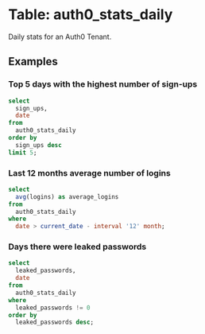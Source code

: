 # Table: auth0_stats_daily

Daily stats for an Auth0 Tenant.

## Examples

### Top 5 days with the highest number of sign-ups

```sql
select
  sign_ups,
  date
from
  auth0_stats_daily
order by
  sign_ups desc
limit 5;
```

### Last 12 months average number of logins

```sql
select
  avg(logins) as average_logins
from
  auth0_stats_daily
where
  date > current_date - interval '12' month;
```

### Days there were leaked passwords

```sql
select
  leaked_passwords,
  date
from
  auth0_stats_daily
where
  leaked_passwords != 0
order by
  leaked_passwords desc;
```

